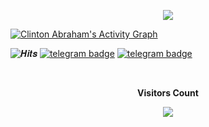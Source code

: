 <p align="center">
  <a href="https://github.com/Clinton-Abraham">
    <img src="https://github-readme-streak-stats.herokuapp.com/?user=Clinton-Abraham#version3"/>
  </a>
</p>
<a href="https://github.com/Clinton-Abraham"><img alt="Clinton Abraham's Activity Graph" src="https://activity-graph.herokuapp.com/graph?username=Clinton-Abraham&bg_color=1F222E&color=F8D866&line=F85D7F&point=FFFFFF&hide_border=true" /></a>



![𝑯𝒊𝒕𝒔](https://hits.seeyoufarm.com/api/count/incr/badge.svg?url=https://github.com/Clinton-Abraham/&title=𝑯𝒊𝒕𝒔)   [![telegram badge](https://img.shields.io/badge/C͡ℓ𝖏ήtø𝐧ㅤᗩ𝔟ⓡ𝐚ꫝαＭ-30302f?style=flat&logo=telegram)](https://telegram.dog/clinton_abraham_bot)  [![telegram badge](https://img.shields.io/badge/SPACEㅤXㅤBOTS-30302f?style=flat&logo=telegram)](https://telegram.dog/Space_x_bots)


<br><p align="center"><b>Visitors Count</b></p>  
<p align="center"><img align="center" src="https://profile-counter.glitch.me/{Clinton-Abraham}/count.svg" /></p> 
